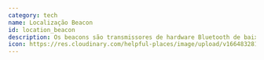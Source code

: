 ```yaml
---
category: tech
name: Localização Beacon
id: location_beacon
description: Os beacons são transmissores de hardware Bluetooth de baixo consumo de energia (LE) que transmitem o seu identificador a dispositivos electrónicos portáteis próximos. A tecnologia permite que os smartphones, tablets e outros dispositivos executem acções quando estão muito próximos de um sinalizador.
icon: https://res.cloudinary.com/helpful-places/image/upload/v1664832813/dtpr-icons/tech/wave_bmvtme.svg
---
```


